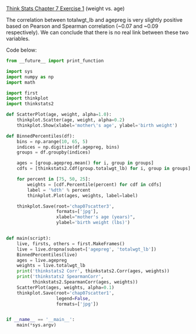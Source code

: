 [Think Stats Chapter 7 Exercise 1](http://greenteapress.com/thinkstats2/html/thinkstats2008.html#toc70) (weight vs. age)

The correlation between totalwgt_lb and agepreg is very slightly positive based on Pearson and Spearman correlation (~0.07 and ~0.09 respectively).  We can conclude that there is no real link between these two variables.

Code below:

```python
from __future__ import print_function

import sys
import numpy as np
import math

import first
import thinkplot
import thinkstats2

def ScatterPlot(age, weight, alpha=1.0):
    thinkplot.Scatter(age, weight, alpha=0.2)
    thinkplot.Show(xlabel='mother\'s age', ylabel='birth weight')

def BinnedPercentiles(df):
    bins = np.arange(10, 65, 5)
    indices = np.digitize(df.agepreg, bins)
    groups = df.groupby(indices)

    ages = [group.agepreg.mean() for i, group in groups]
    cdfs = [thinkstats2.Cdf(group.totalwgt_lb) for i, group in groups]

    for percent in [75, 50, 25]:
        weights = [cdf.Percentile(percent) for cdf in cdfs]
        label = '%dth' % percent
        thinkplot.Plot(ages, weights, label=label)

    thinkplot.Save(root='chap07scatter3',
                   formats=['jpg'],
                   xlabel="mother's age (years)",
                   ylabel='birth weight (lbs)')


def main(script):
    live, firsts, others = first.MakeFrames()
    live = live.dropna(subset=['agepreg', 'totalwgt_lb'])
    BinnedPercentiles(live)
    ages = live.agepreg
    weights = live.totalwgt_lb
    print('thinkstats2 Corr', thinkstats2.Corr(ages, weights))
    print('thinkstats2 SpearmanCorr',
          thinkstats2.SpearmanCorr(ages, weights))
    ScatterPlot(ages, weights, alpha=0.1)
    thinkplot.Save(root='chap07scatter1',
                   legend=False,
                   formats=['jpg'])


if __name__ == '__main__':
    main(*sys.argv)
```

